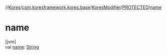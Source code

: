 //[Kores](../../../../index.md)/[com.koresframework.kores.base](../../index.md)/[KoresModifier](../index.md)/[PROTECTED](index.md)/[name](name.md)

# name

[jvm]\
val [name](name.md): [String](https://kotlinlang.org/api/latest/jvm/stdlib/kotlin/-string/index.html)

